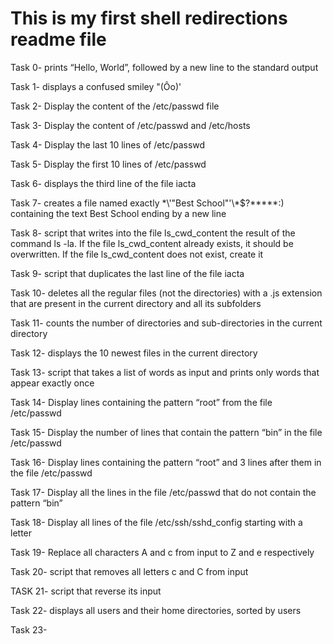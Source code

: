 # This is my first shell redirections readme file

Task 0- prints “Hello, World”, followed by a new line to the standard output

Task 1- displays a confused smiley "(Ôo)'

Task 2- Display the content of the /etc/passwd file

Task 3- Display the content of /etc/passwd and /etc/hosts

Task 4- Display the last 10 lines of /etc/passwd

Task 5- Display the first 10 lines of /etc/passwd

Task 6- displays the third line of the file iacta

Task 7- creates a file named exactly \*\\'"Best School"\'\\*$\?\*\*\*\*\*:) containing the text Best School ending by a new line

Task 8- script that writes into the file ls_cwd_content the result of the command ls -la. If the file ls_cwd_content already exists, it should be overwritten. If the file ls_cwd_content does not exist, create it

Task 9- script that duplicates the last line of the file iacta

Task 10- deletes all the regular files (not the directories) with a .js extension that are present in the current directory and all its subfolders

Task 11- counts the number of directories and sub-directories in the current directory

Task 12-  displays the 10 newest files in the current directory

Task 13- script that takes a list of words as input and prints only words that appear exactly once

Task 14- Display lines containing the pattern “root” from the file /etc/passwd

Task 15- Display the number of lines that contain the pattern “bin” in the file /etc/passwd

Task 16- Display lines containing the pattern “root” and 3 lines after them in the file /etc/passwd

Task 17- Display all the lines in the file /etc/passwd that do not contain the pattern “bin”

Task 18- Display all lines of the file /etc/ssh/sshd_config starting with a letter

Task 19- Replace all characters A and c from input to Z and e respectively

Task 20- script that removes all letters c and C from input

TASK 21- script that reverse its input

Task 22- displays all users and their home directories, sorted by users

Task 23- 
